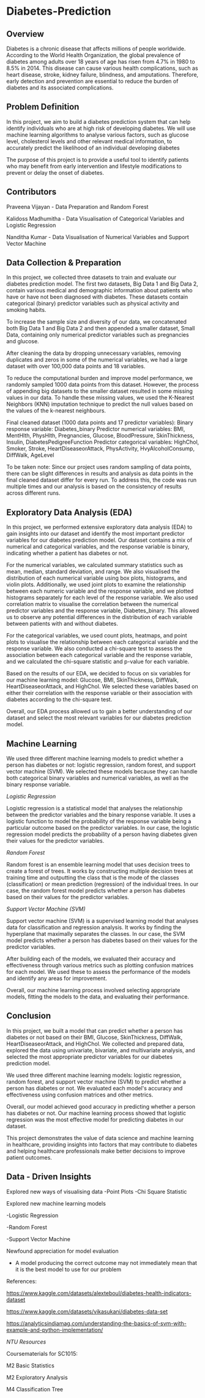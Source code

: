 # Diabetes-Prediction
## Overview

Diabetes is a chronic disease that affects millions of people worldwide. According to the World Health Organization, the global prevalence of diabetes among adults over 18 years of age has risen from 4.7% in 1980 to 8.5% in 2014. This disease can cause various health complications, such as heart disease, stroke, kidney failure, blindness, and amputations. Therefore, early detection and prevention are essential to reduce the burden of diabetes and its associated complications.

## Problem Definition

In this project, we aim to build a diabetes prediction system that can help identify individuals who are at high risk of developing diabetes. We will use machine learning algorithms to analyse various factors, such as glucose level, cholesterol levels and other relevant medical information, to accurately predict the likelihood of an individual developing diabetes

The purpose of this project is to provide a useful tool to identify patients who may benefit from early intervention and lifestyle modifications to prevent or delay the onset of diabetes. 

## Contributors

Praveena Vijayan - Data Preparation and Random Forest

Kalidoss Madhumitha - Data Visualisation of Categorical Variables and Logistic Regression

Nanditha Kumar - Data Visualisation of Numerical Variables and Support Vector Machine

## Data Collection & Preparation

In this project, we collected three datasets to train and evaluate our diabetes prediction model. 
The first two datasets, Big Data 1 and Big Data 2, contain various medical and demographic information about patients who have or have not been diagnosed with diabetes. These datasets contain categorical (binary) predictor variables such as physical activity and smoking habits.

To increase the sample size and diversity of our data, we concatenated both Big  Data 1 and Big Data 2 and then appended a smaller dataset, Small Data, containing only numerical predictor variables such as pregnancies and glucose. 

After cleaning the data by dropping unnecessary variables, removing duplicates and zeros in some of the numerical variables, we had a large dataset with over 100,000 data points and 18 variables.

To reduce the computational burden and improve model performance, we randomly sampled 1000 data points from this dataset. However, the process of appending big datasets to the smaller dataset resulted in some missing values in our data. To handle these missing values, we used the K-Nearest Neighbors (KNN) imputation technique to predict the null values based on the values of the k-nearest neighbours.

Final cleaned dataset (1000 data points and 17 predictor variables): 
Binary response variable: Diabetes_binary
Predictor numerical variables: BMI, MentHlth, PhysHlth, Pregnancies, Glucose, BloodPressure, SkinThickness, Insulin, DiabetesPedigreeFunction
Predictor categorical variables: HighChol, Smoker, Stroke, HeartDiseaseorAttack, PhysActivity, HvyAlcoholConsump, DiffWalk, AgeLevel

To be taken note: Since our project uses random sampling of data points, there can be slight differences in results and analysis as data points in the final cleaned dataset differ for every run. To address this, the code was run multiple times and our analysis is based on the consistency of results across different runs.

## Exploratory Data Analysis (EDA)

In this project, we performed extensive exploratory data analysis (EDA) to gain insights into our dataset and identify the most important predictor variables for our diabetes prediction model. Our dataset contains a mix of numerical and categorical variables, and the response variable is binary, indicating whether a patient has diabetes or not.

For the numerical variables, we calculated summary statistics such as mean, median, standard deviation, and range. We also visualised the distribution of each numerical variable using box plots, histograms, and violin plots. Additionally, we used joint plots to examine the relationship between each numeric variable and the response variable, and we plotted histograms separately for each level of the response variable.  We also used correlation matrix to visualise the correlation between the numerical predictor variables and the response variable, Diabetes_binary. This allowed us to observe any potential differences in the distribution of each variable between patients with and without diabetes.

For the categorical variables, we used count plots, heatmaps, and point plots to visualise the relationship between each categorical variable and the response variable. We also conducted a chi-square test to assess the association between each categorical variable and the response variable, and we calculated the chi-square statistic and p-value for each variable.

Based on the results of our EDA, we decided to focus on six variables for our machine learning model: Glucose, BMI, SkinThickness, DiffWalk, HeartDiseaseorAttack, and HighChol. We selected these variables based on either their correlation with the response variable or their association with diabetes according to the chi-square test. 

Overall, our EDA process allowed us to gain a better understanding of our dataset and select the most relevant variables for our diabetes prediction model.

## Machine Learning

We used three different machine learning models to predict whether a person has diabetes or not: logistic regression, random forest, and support vector machine (SVM). We selected these models because they can handle both categorical binary variables and numerical variables, as well as the binary response variable.

*Logistic Regression*

Logistic regression is a statistical model that analyses the relationship between the predictor variables and the binary response variable. It uses a logistic function to model the probability of the response variable being a particular outcome based on the predictor variables. In our case, the logistic regression model predicts the probability of a person having diabetes given their values for the predictor variables.

*Random Forest*

Random forest is an ensemble learning model that uses decision trees to create a forest of trees. It works by constructing multiple decision trees at training time and outputting the class that is the mode of the classes (classification) or mean prediction (regression) of the individual trees. In our case, the random forest model predicts whether a person has diabetes based on their values for the predictor variables.

*Support Vector Machine (SVM)*

Support vector machine (SVM) is a supervised learning model that analyses data for classification and regression analysis. It works by finding the hyperplane that maximally separates the classes. In our case, the SVM model predicts whether a person has diabetes based on their values for the predictor variables.

After building each of the models, we evaluated their accuracy and effectiveness through various metrics such as plotting confusion matrices for each model. We used these to assess the performance of the models and identify any areas for improvement.

Overall, our machine learning process involved selecting appropriate models, fitting the models to the data, and evaluating their performance.

## Conclusion
In this project, we built a model that can predict whether a person has diabetes or not based on their BMI, Glucose, SkinThickness, DiffWalk, HeartDiseaseorAttack, and HighChol. We collected and prepared data, explored the data using univariate, bivariate, and multivariate analysis, and selected the most appropriate predictor variables for our diabetes prediction model.

We used three different machine learning models: logistic regression, random forest, and support vector machine (SVM) to predict whether a person has diabetes or not. We evaluated each model's accuracy and effectiveness using confusion matrices and other metrics.

Overall, our model achieved good accuracy in predicting whether a person has diabetes or not. Our machine learning process showed that logistic regression was the most effective model for predicting diabetes in our dataset. 

This project demonstrates the value of data science and machine learning in healthcare, providing insights into factors that may contribute to diabetes and helping healthcare professionals make better decisions to improve patient outcomes.

## Data - Driven Insights

Explored new ways of visualising data
  -Point Plots
  -Chi Square Statistic

Explored new machine learning models

  -Logistic Regression
  
  -Random Forest
  
  -Support Vector Machine
  
 Newfound appreciation for model evaluation
 
  - A model producing the correct outcome may not immediately mean that it is the best model to use for our problem


References:

https://www.kaggle.com/datasets/alexteboul/diabetes-health-indicators-dataset

https://www.kaggle.com/datasets/vikasukani/diabetes-data-set

https://analyticsindiamag.com/understanding-the-basics-of-svm-with-example-and-python-implementation/

*NTU Resources*

Coursematerials for SC1015:

M2 Basic Statistics

M2 Exploratory Analysis

M4 Classification Tree 
